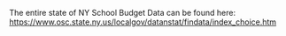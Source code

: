 The entire state of NY School Budget Data can be found here: https://www.osc.state.ny.us/localgov/datanstat/findata/index_choice.htm

